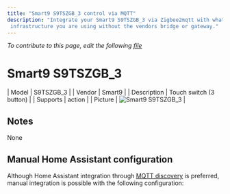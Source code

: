 ```yaml
---
title: "Smart9 S9TSZGB_3 control via MQTT"
description: "Integrate your Smart9 S9TSZGB_3 via Zigbee2mqtt with whatever smart home
 infrastructure you are using without the vendors bridge or gateway."
---
```


*To contribute to this page, edit the following
[file](https://github.com/Koenkk/zigbee2mqtt.io/blob/master/docs/devices/S9TSZGB_3.md)*

# Smart9 S9TSZGB_3

| Model | S9TSZGB_3  |
| Vendor  | Smart9  |
| Description | Touch switch (3 button) |
| Supports | action |
| Picture | ![Smart9 S9TSZGB_3](./assets/devices/S9TSZGB_3.jpg) |

## Notes

None

## Manual Home Assistant configuration
Although Home Assistant integration through [MQTT discovery](../integration/home_assistant) is preferred,
manual integration is possible with the following configuration:
